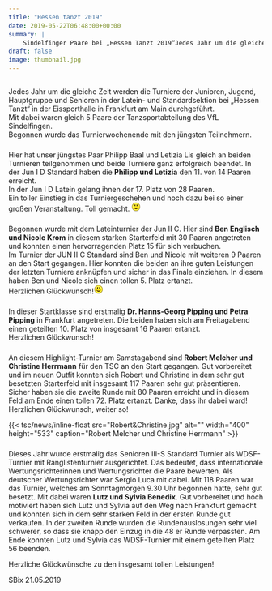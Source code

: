```yaml
---
title: "Hessen tanzt 2019"
date: 2019-05-22T06:48:00+00:00
summary: |
    Sindelfinger Paare bei „Hessen Tanzt 2019“Jedes Jahr um die gleiche Zeit werden die Turniere der Junioren, Jugend, Hauptgruppe und Senioren in der Latein- und Standardsektion bei „Hessen Tanzt“ in der Eissporthalle in Frankfurt am Main durchgeführt.Mit dabei waren gleich 5 Paare der Tanzsportabteilung des VfL Sindelfingen.
draft: false
image: thumbnail.jpg
---
```


## 

Jedes Jahr um die gleiche Zeit werden die Turniere der Junioren, Jugend, Hauptgruppe und Senioren in der Latein- und Standardsektion bei „Hessen Tanzt“ in der Eissporthalle in Frankfurt am Main durchgeführt.   
Mit dabei waren gleich 5 Paare der Tanzsportabteilung des VfL Sindelfingen.  
Begonnen wurde das Turnierwochenende mit den jüngsten Teilnehmern.

### 

Hier hat unser jüngstes Paar Philipp Baal und Letizia Lis gleich an beiden Turnieren teilgenommen und beide Turniere ganz erfolgreich beendet. In der Jun I D Standard haben die **Philipp und Letizia** den 11. von 14 Paaren erreicht.   
In der Jun I D Latein gelang ihnen der 17. Platz von 28 Paaren.  
Ein toller Einstieg in das Turniergeschehen und noch dazu bei so einer großen Veranstaltung. Toll gemacht. ![](smiley-smile.gif)

### 

Begonnen wurde mit dem Lateinturnier der Jun II C. Hier sind **Ben Englisch und Nicole Krom** in diesem starken Starterfeld mit 30 Paaren angetreten und konnten einen hervorragenden Platz 15 für sich verbuchen.  
Im Turnier der JUN II C Standard sind Ben und Nicole mit weiteren 9 Paaren an den Start gegangen. Hier konnten die beiden an ihre guten Leistungen der letzten Turniere anknüpfen und sicher in das Finale einziehen. In diesem haben Ben und Nicole sich einen tollen 5. Platz ertanzt.   
Herzlichen Glückwunsch!![](smiley-smile.gif)

### 

In dieser Startklasse sind erstmalig **Dr. Hanns-Georg Pipping und Petra Pipping** in Frankfurt angetreten. Die beiden haben sich am Freitagabend einen geteilten 10. Platz von insgesamt 16 Paaren ertanzt.   
Herzlichen Glückwunsch!

### 

An diesem Highlight-Turnier am Samstagabend sind **Robert Melcher und Christine Herrmann** für den TSC an den Start gegangen. Gut vorbereitet und im neuen Outfit konnten sich Robert und Christine in dem sehr gut besetzten Starterfeld mit insgesamt 117 Paaren sehr gut präsentieren. Sicher haben sie die zweite Runde mit 80 Paaren erreicht und in diesem Feld am Ende einen tollen 72. Platz ertanzt. Danke, dass ihr dabei ward!  
Herzlichen Glückwunsch, weiter so!

{{< tsc/news/inline-float src="Robert&Christine.jpg" alt="" width="400" height="533" caption="Robert Melcher und Christine Herrmann" >}}

### 

Dieses Jahr wurde erstmalig das Senioren III-S Standard Turnier als WDSF-Turnier mit Ranglistenturnier ausgerichtet. Das bedeutet, dass internationale Wertungsrichterinnen und Wertungsrichter die Paare bewerten. Als deutscher Wertungsrichter war Sergio Luca mit dabei. Mit 118 Paaren war das Turnier, welches am Sonntagmorgen 9.30 Uhr begonnen hatte, sehr gut besetzt. Mit dabei waren **Lutz und Sylvia Benedix**. Gut vorbereitet und hoch motiviert haben sich Lutz und Sylvia auf den Weg nach Frankfurt gemacht und konnten sich in dem sehr starken Feld in der ersten Runde gut verkaufen. In der zweiten Runde wurden die Rundenauslosungen sehr viel schwerer, so dass sie knapp den Einzug in die 48 er Runde verpassten. Am Ende konnten Lutz und Sylvia das WDSF-Turnier mit einem geteilten Platz 56 beenden.

Herzliche Glückwünsche zu den insgesamt tollen Leistungen!

SBix 21.05.2019


